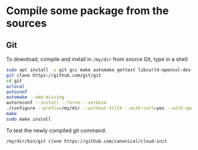 # Compile some package from the sources

## Git
To download, compile and install in ```/my/dir``` from source Git, type in a shell:
```bash
sudo apt install -y git gcc make automake gettext libcurl4-openssl-dev libssl-dev 
git clone https://github.com/git/git
cd git
aclocal
autoconf
automake --add-missing
autoreconf --install --force --verbose
./configure --prefix=/my/dir --without-tcltk --with-curl=yes --with-openssl=yes --with-expat=yes
make
sudo make install
```
To test the newly compiled git command:
```
/my/dir/bin/git clone https://github.com/canonical/cloud-init
```
